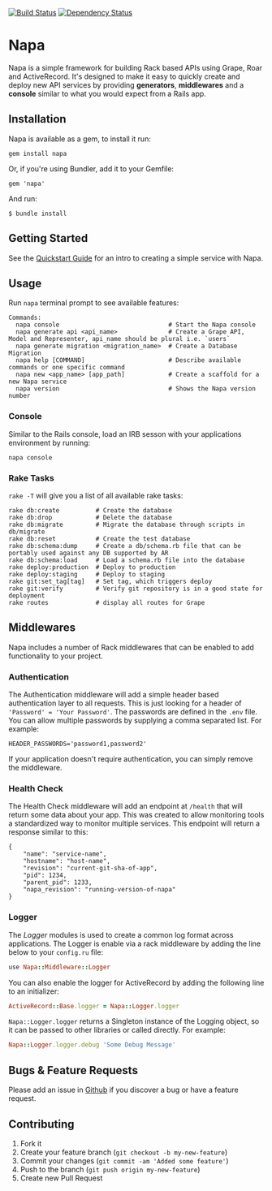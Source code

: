 [![Build Status](https://travis-ci.org/bellycard/napa.png?branch=master)](https://travis-ci.org/bellycard/napa)
[![Dependency Status](https://gemnasium.com/bellycard/napa.png)](https://gemnasium.com/bellycard/napa)

# Napa

Napa is a simple framework for building Rack based APIs using Grape, Roar and ActiveRecord. It's designed to make it easy to quickly create and deploy new API services by providing **generators**, **middlewares** and a **console** similar to what you would expect from a Rails app.

## Installation

Napa is available as a gem, to install it run:

```
gem install napa
```

Or, if you're using Bundler, add it to your Gemfile:

```
gem 'napa'
```

And run:

```
$ bundle install
```

## Getting Started

See the [Quickstart Guide](https://github.com/bellycard/napa/blob/master/docs/quickstart.md) for an intro to creating a simple service with Napa.

## Usage

Run `napa` terminal prompt to see available features:

```
Commands:
  napa console                              # Start the Napa console
  napa generate api <api_name>              # Create a Grape API, Model and Representer, api_name should be plural i.e. `users`
  napa generate migration <migration_name>  # Create a Database Migration
  napa help [COMMAND]                       # Describe available commands or one specific command
  napa new <app_name> [app_path]            # Create a scaffold for a new Napa service
  napa version                              # Shows the Napa version number
```


### Console
Similar to the Rails console, load an IRB sesson with your applications environment by running:

```
napa console
```

### Rake Tasks

`rake -T` will give you a list of all available rake tasks:

```
rake db:create          # Create the database
rake db:drop            # Delete the database
rake db:migrate         # Migrate the database through scripts in db/migrate
rake db:reset           # Create the test database
rake db:schema:dump     # Create a db/schema.rb file that can be portably used against any DB supported by AR
rake db:schema:load     # Load a schema.rb file into the database
rake deploy:production  # Deploy to production
rake deploy:staging     # Deploy to staging
rake git:set_tag[tag]   # Set tag, which triggers deploy
rake git:verify         # Verify git repository is in a good state for deployment
rake routes             # display all routes for Grape
```

## Middlewares
Napa includes a number of Rack middlewares that can be enabled to add functionality to your project.

### Authentication
The Authentication middleware will add a simple header based authentication layer to all requests. This is just looking for a header of `'Password' = 'Your Password'`. The passwords are defined in the `.env` file. You can allow multiple passwords by supplying a comma separated list. For example:

`HEADER_PASSWORDS='password1,password2'`

If your application doesn't require authentication, you can simply remove the middleware.

### Health Check
The Health Check middleware will add an endpoint at `/health` that will return some data about your app. This was created to allow monitoring tools a standardized way to monitor multiple services. This endpoint will return a response similar to this:

```
{
    "name": "service-name",
    "hostname": "host-name",
    "revision": "current-git-sha-of-app",
    "pid": 1234,
    "parent_pid": 1233,
    "napa_revision": "running-version-of-napa"
}
```

### Logger
The *Logger* modules is used to create a common log format across applications. The Logger is enable via a rack middleware by adding the line below to your `config.ru` file:

```ruby
use Napa::Middleware::Logger
```

You can also enable the logger for ActiveRecord by adding the following line to an initializer:

```ruby
ActiveRecord::Base.logger = Napa::Logger.logger
```

`Napa::Logger.logger` returns a Singleton instance of the Logging object, so it can be passed to other libraries or called directly. For example:

```ruby
Napa::Logger.logger.debug 'Some Debug Message'
```

## Bugs & Feature Requests
Please add an issue in [Github](https://github.com/bellycard/napa/issues) if you discover a bug or have a feature request.

## Contributing

1. Fork it
2. Create your feature branch (`git checkout -b my-new-feature`)
3. Commit your changes (`git commit -am 'Added some feature'`)
4. Push to the branch (`git push origin my-new-feature`)
5. Create new Pull Request
